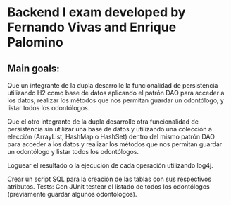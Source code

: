 # Backend I exam developed by Fernando Vivas and Enrique Palomino

## Main goals:
Que un integrante de la dupla desarrolle la funcionalidad de persistencia utilizando H2 como base de datos aplicando el patrón DAO para acceder a los datos, realizar los métodos que nos permitan guardar un odontólogo, y listar todos los odontólogos. 

Que el otro integrante de la dupla desarrolle otra funcionalidad de persistencia sin utilizar una base de datos y utilizando una colección a elección (ArrayList, HashMap o HashSet) dentro del mismo patrón DAO para acceder a los datos y realizar los métodos que nos permitan guardar un odontólogo y listar todos los odontólogos.

Loguear el resultado o la ejecución de cada operación utilizando log4j.

Crear un script SQL para la creación de las tablas con sus respectivos atributos.
Tests: Con JUnit testear el listado de todos los odontólogos (previamente guardar algunos odontólogos).

